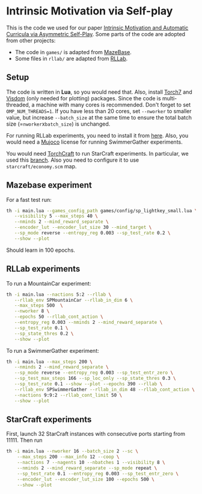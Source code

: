 # Intrinsic Motivation via Self-play
This is the code we used for our paper [Intrinsic Motivation and Automatic Curricula via Asymmetric Self-Play](https://arxiv.org/abs/1703.05407). Some parts of the code are adopted from other projects:

* The code in `games/` is adapted from [MazeBase](https://github.com/facebook/MazeBase).
* Some files in `rllab/` are adapted from [RLLab](https://github.com/rll/rllab).

## Setup
The code is written in **Lua**, so you would need that. Also, install [Torch7](https://github.com/torch/distro) and [Visdom](https://github.com/facebookresearch/visdom) (only needed for plotting) packages. Since the code is multi-threaded, a machine with many cores is recommended. Don't forget to set `OMP_NUM_THREADS=1`. If you have less than 20 cores, set `--nworker` to smaller value, but increase `--batch_size` at the same time to ensure the total batch size (=`nworker`x`batch_size`) is unchanged. 

For running RLLab experiments, you need to install it from [here](https://rllab.readthedocs.io/en/latest/). Also, you would need a [Mujoco](http://www.mujoco.org/) license for running SwimmerGather experiments.

You would need [TorchCraft](https://github.com/TorchCraft/TorchCraft) to run StarCraft experiments. In particular, we used this [branch](https://github.com/TorchCraft/TorchCraft/tree/eb7453db4ae1e43403b54aaca69af6f139b7ca0a). Also you need to configure it to use `starcraft/economy.scm` map.


## Mazebase experiment

For a fast test run:
```bash
th -i main.lua --games_config_path games/config/sp_lightkey_small.lua \
   --visibility 5 --max_steps 40 \
   --nminds 2 --mind_reward_separate \
   --encoder_lut --encoder_lut_size 30 --mind_target \
   --sp_mode reverse --entropy_reg 0.003 --sp_test_rate 0.2 \
   --show --plot
```
Should learn in 100 epochs.

## RLLab experiments
To run a MountainCar experiment:
```bash
th -i main.lua --nactions 5:2 --rllab \
   --rllab_env SPMountainCar --rllab_in_dim 6 \
   --max_steps 500  \
   --nworker 8 \
   --epochs 50 --rllab_cont_action \
   --entropy_reg 0.003 --nminds 2 --mind_reward_separate \
   --sp_test_rate 0.1 \
   --sp_state_thres 0.2 \
   --show --plot
```

To run a SwimmerGather experiment:
```bash
th -i main.lua --max_steps 200 \
   --nminds 2 --mind_reward_separate \
   --sp_mode reverse --entropy_reg 0.003 --sp_test_entr_zero \
   --sp_test_max_steps 166 --sp_loc_only --sp_state_thres 0.3 \
   --sp_test_rate 0.1 --show --plot --epochs 390 --rllab \
   --rllab_env SPSwimmerGather --rllab_in_dim 48 --rllab_cont_action \
   --nactions 9:9:2 --rllab_cont_limit 50 \
   --show --plot
```

## StarCraft experiments
First, launch 32 StarCraft instances with consecutive ports starting from 11111. Then run 
```bash
th -i main.lua --nworker 16 --batch_size 2 --sc \
    --max_steps 200 --max_info 12 --coop \
    --nactions 7 --nagents 10 --nbatches 1 --visibility 8 \
    --nminds 2 --mind_reward_separate --sp_mode repeat \
    --sp_test_rate 0.1 --entropy_reg 0.003 --sp_test_entr_zero \
    --encoder_lut --encoder_lut_size 100 --epochs 500 \
    --show --plot
```
